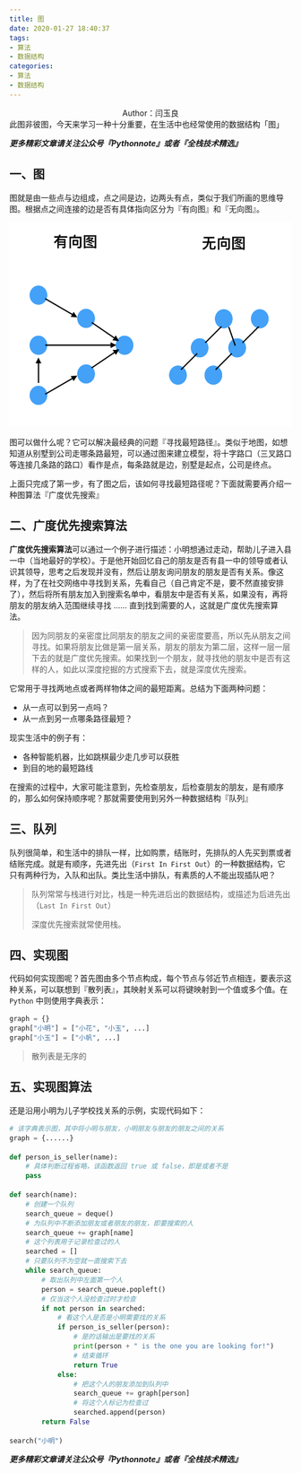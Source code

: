 ```yaml
---
title: 图
date: 2020-01-27 18:40:37
tags:
- 算法
- 数据结构
categories:
- 算法
- 数据结构
---
```


 <center>Author：闫玉良</center> 
此图非彼图，今天来学习一种十分重要，在生活中也经常使用的数据结构「图」

<!--more-->

***更多精彩文章请关注公众号『Pythonnote』或者『全栈技术精选』***

## 一、图

图就是由一些点与边组成，点之间是边，边两头有点，类似于我们所画的思维导图。根据点之间连接的边是否有具体指向区分为『有向图』和『无向图』。

![图](https://github.com/EthanYan6/pic/raw/master/%E6%9C%89%E5%90%91%E5%9B%BE.png)

图可以做什么呢？它可以解决最经典的问题『寻找最短路径』。类似于地图，如想知道从别墅到公司走哪条路最短，可以通过图来建立模型，将十字路口（三叉路口等连接几条路的路口）看作是点，每条路就是边，别墅是起点，公司是终点。

上面只完成了第一步，有了图之后，该如何寻找最短路径呢？下面就需要再介绍一种图算法『广度优先搜索』

## 二、广度优先搜索算法

**广度优先搜索算法**可以通过一个例子进行描述：小明想通过走动，帮助儿子进入县一中（当地最好的学校）。于是他开始回忆自己的朋友是否有县一中的领导或者认识其领导，思考之后发现并没有，然后让朋友询问朋友的朋友是否有关系。像这样，为了在社交网络中寻找到关系，先看自己（自己肯定不是，要不然直接安排了），然后将所有朋友加入到搜索名单中，看朋友中是否有关系，如果没有，再将朋友的朋友纳入范围继续寻找 ...... 直到找到需要的人，这就是广度优先搜索算法。

> 因为同朋友的亲密度比同朋友的朋友之间的亲密度要高，所以先从朋友之间寻找。如果将朋友比做是第一层关系，朋友的朋友为第二层，这样一层一层下去的就是广度优先搜索。如果找到一个朋友，就寻找他的朋友中是否有这样的人，如此以深度挖掘的方式搜索下去，就是深度优先搜索。

它常用于寻找两地点或者两样物体之间的最短距离。总结为下面两种问题：

* 从一点可以到另一点吗？
* 从一点到另一点哪条路径最短？

现实生活中的例子有：

* 各种智能机器，比如跳棋最少走几步可以获胜
* 到目的地的最短路线

在搜索的过程中，大家可能注意到，先检查朋友，后检查朋友的朋友，是有顺序的，那么如何保持顺序呢？那就需要使用到另外一种数据结构『队列』

## 三、队列

队列很简单，和生活中的排队一样，比如购票，结账时，先排队的人先买到票或者结账完成。就是有顺序，先进先出（`First In First Out`）的一种数据结构，它只有两种行为，入队和出队。类比生活中排队，有素质的人不能出现插队吧？

> 队列常常与栈进行对比，栈是一种先进后出的数据结构，或描述为后进先出（`Last In First Out`）
>
> 深度优先搜索就常使用栈。

## 四、实现图

代码如何实现图呢？首先图由多个节点构成，每个节点与邻近节点相连，要表示这种关系，可以联想到『散列表』，其映射关系可以将键映射到一个值或多个值。在 `Python` 中则使用字典表示：

```python
graph = {}
graph["小明"] = ["小花", "小玉", ...]
graph["小玉"] = ["小帆", ...]
```

> 散列表是无序的

## 五、实现图算法

还是沿用小明为儿子学校找关系的示例，实现代码如下：

```python
# 该字典表示图，其中将小明与朋友，小明朋友与朋友的朋友之间的关系
graph = {......}

def person_is_seller(name):
    # 具体判断过程省略，该函数返回 true 或 false，即是或者不是
    pass

def search(name):
    # 创建一个队列
    search_queue = deque() 
    # 为队列中不断添加朋友或者朋友的朋友，即要搜索的人
    search_queue += graph[name] 
    # 这个列表用于记录检查过的人
    searched = []
    # 只要队列不为空就一直搜索下去
    while search_queue:
        # 取出队列中左面第一个人
        person = search_queue.popleft() 
        # 仅当这个人没检查过时才检查
        if not person in searched:
            # 看这个人是否是小明需要找的关系
            if person_is_seller(person):
              	# 是的话输出是要找的关系
                print(person + " is the one you are looking for!")
                # 结束循环
                return True
            else:
              	# 把这个人的朋友添加到队列中
              	search_queue += graph[person] 
                # 将这个人标记为检查过
                searched.append(person)
		return False
  
search("小明")
```



***更多精彩文章请关注公众号『Pythonnote』或者『全栈技术精选』***